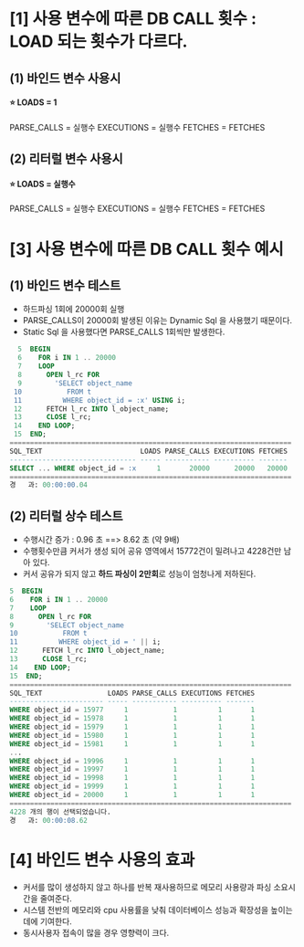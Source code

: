 # [1] 사용 변수에 따른 DB CALL 횟수 : LOAD 되는 횟수가 다르다.
## (1) 바인드 변수 사용시
#### ⭐️ LOADS = 1
PARSE_CALLS = 실행수
EXECUTIONS = 실행수
FETCHES = FETCHES
## (2) 리터럴 변수 사용시
#### ⭐️ LOADS = 실행수
PARSE_CALLS = 실행수
EXECUTIONS = 실행수
FETCHES = FETCHES

# [3] 사용 변수에 따른 DB CALL 횟수 예시
## (1) 바인드 변수 테스트
- 하드파싱 1회에 20000회 실행
- PARSE_CALLS이 20000회 발생된 이유는 Dynamic Sql 을 사용했기 때문이다.
- Static Sql 을 사용했다면 PARSE_CALLS 1회씩만 발생한다.
```sql
  5  BEGIN
  6    FOR i IN 1 .. 20000
  7    LOOP
  8      OPEN l_rc FOR
  9        'SELECT object_name
 10           FROM t
 11          WHERE object_id = :x' USING i;
 12      FETCH l_rc INTO l_object_name;
 13      CLOSE l_rc;
 14    END LOOP;
 15  END;
=====================================================================
SQL_TEXT                        LOADS PARSE_CALLS EXECUTIONS FETCHES
------------------------------- ----- ----------- ---------- -------
SELECT ... WHERE object_id = :x     1       20000      20000   20000
=====================================================================
경   과: 00:00:00.04
```
## (2) 리터럴 상수 테스트
- 수행시간 증가 : 0.96 초 ==> 8.62 초 (약 9배)
- 수행횟수만큼 커서가 생성 되어 공유 영역에서 15772건이 밀려나고 4228건만 남아 있다.
- 커서 공유가 되지 않고 **하드 파싱이 2만회**로 성능이 엄청나게 저하된다.
```sql
5  BEGIN
6    FOR i IN 1 .. 20000
7    LOOP
8      OPEN l_rc FOR
9        'SELECT object_name
10           FROM t
11          WHERE object_id = ' || i;
12      FETCH l_rc INTO l_object_name;
13      CLOSE l_rc;
14    END LOOP;
15  END;
=====================================================================
SQL_TEXT                LOADS PARSE_CALLS EXECUTIONS FETCHES
----------------------- ----- ----------- ---------- -------
WHERE object_id = 15977     1           1          1       1
WHERE object_id = 15978     1           1          1       1
WHERE object_id = 15979     1           1          1       1
WHERE object_id = 15980     1           1          1       1
WHERE object_id = 15981     1           1          1       1
...                                                        
WHERE object_id = 19996     1           1          1       1
WHERE object_id = 19997     1           1          1       1
WHERE object_id = 19998     1           1          1       1
WHERE object_id = 19999     1           1          1       1
WHERE object_id = 20000     1           1          1       1
=====================================================================
4228 개의 행이 선택되었습니다.
경   과: 00:00:08.62
```
# [4] 바인드 변수 사용의 효과
- 커서를 많이 생성하지 않고 하나를 반복 재사용하므로 메모리 사용량과 파싱 소요시간을 줄여준다.
- 시스템 전반의 메모리와 cpu 사용률을 낮춰 데이터베이스 성능과 확장성을 높이는 데에 기여한다.
- 동시사용자 접속이 많을 경우 영향력이 크다.